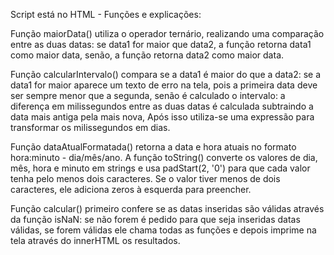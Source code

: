 Script está no HTML - Funções e explicações:

Função maiorData() utiliza o operador ternário, realizando uma comparação entre as duas datas:
se data1 for maior que data2, a função retorna data1 como maior data,
senão, a função retorna data2 como maior data.

Função calcularIntervalo() compara se a data1 é maior do que a data2:
se a data1 for maior aparece um texto de erro na tela, pois a primeira data deve ser sempre menor que a segunda,
senão é calculado o intervalo: a diferença em milissegundos entre as duas datas é calculada subtraindo a data mais antiga pela mais nova,
Após isso utiliza-se uma expressão para transformar os milissegundos em dias.

Função dataAtualFormatada() retorna a data e hora atuais no formato hora:minuto - dia/mês/ano. 
A função toString() converte os valores de dia, mês, hora e minuto em strings e usa padStart(2, '0') 
para que cada valor tenha pelo menos dois caracteres. Se o valor tiver menos de dois caracteres, ele adiciona zeros à esquerda para preencher.

Função calcular() primeiro confere se as datas inseridas são válidas através da função isNaN:
se não forem é pedido para que seja inseridas datas válidas,
se forem válidas ele chama todas as funções e depois imprime na tela através do innerHTML os resultados.
